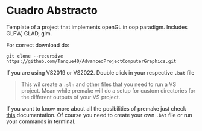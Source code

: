 # Cuadro Abstracto

Template of a project that implements openGL in oop paradigm. Includes GLFW, GLAD, glm.

For correct download do:

`git clone --recursive https://github.com/Tanque40/AdvancedProjectComputerGraphics.git`

If you are using VS2019 or VS2022. Double click in your respective `.bat` file

> This wil create a `.sln` and other files that you need to run a VS project. Mean while premake will do a setup for custom directories for the different outputs of your VS  project.

If you want to know more about all the posibilities of premake just check [this](https://premake.github.io/docs/Using-Premake) documentation. Of course you need to create your own `.bat` file or run your commands in terminal.
